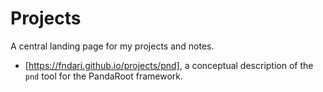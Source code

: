 # Projects

A central landing page for my projects and notes.

- [https://fndari.github.io/projects/pnd], a conceptual description of the `pnd` tool for the PandaRoot framework.
